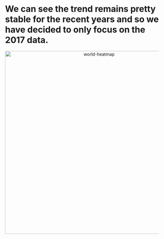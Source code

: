 # We can see the trend remains pretty stable for the recent years and so we have decided to only focus on the 2017 data.

<div>
    <a href="https://plot.ly/~wyr211/38/?share_key=oloX1gl5Epo2xy6y4x9Oq3" target="_blank" title="world-heatmap" style="display: block; text-align: center;"><img src="https://plot.ly/~wyr211/38.png?share_key=oloX1gl5Epo2xy6y4x9Oq3" alt="world-heatmap" style="max-width: 100%;width: 600px;"  width="100%" onerror="this.onerror=null;this.src='https://plot.ly/404.png';" /></a>
   
</div>
